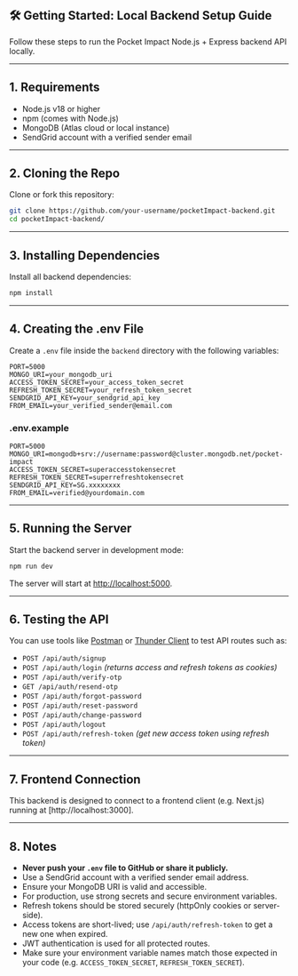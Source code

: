 

## 🛠️ Getting Started: Local Backend Setup Guide

Follow these steps to run the Pocket Impact Node.js + Express backend API locally.

---
## 1. Requirements

- Node.js v18 or higher
- npm (comes with Node.js)
- MongoDB (Atlas cloud or local instance)
- SendGrid account with a verified sender email

---

## 2. Cloning the Repo

Clone or fork this repository:

```bash
git clone https://github.com/your-username/pocketImpact-backend.git
cd pocketImpact-backend/
```

---
## 3. Installing Dependencies

Install all backend dependencies:

```bash
npm install
```

---

## 4. Creating the .env File



Create a `.env` file inside the `backend` directory with the following variables:

```
PORT=5000
MONGO_URI=your_mongodb_uri
ACCESS_TOKEN_SECRET=your_access_token_secret
REFRESH_TOKEN_SECRET=your_refresh_token_secret
SENDGRID_API_KEY=your_sendgrid_api_key
FROM_EMAIL=your_verified_sender@email.com
```

### .env.example

```
PORT=5000
MONGO_URI=mongodb+srv://username:password@cluster.mongodb.net/pocket-impact
ACCESS_TOKEN_SECRET=superaccesstokensecret
REFRESH_TOKEN_SECRET=superrefreshtokensecret
SENDGRID_API_KEY=SG.xxxxxxxx
FROM_EMAIL=verified@yourdomain.com
```

---

## 5. Running the Server

Start the backend server in development mode:

```bash
npm run dev
```


The server will start at [http://localhost:5000](http://localhost:5000).

---

## 6. Testing the API



You can use tools like [Postman](https://www.postman.com/) or [Thunder Client](https://www.thunderclient.com/) to test API routes such as:

- `POST /api/auth/signup`
- `POST /api/auth/login` *(returns access and refresh tokens as cookies)*
- `POST /api/auth/verify-otp`
- `GET /api/auth/resend-otp`
- `POST /api/auth/forgot-password`
- `POST /api/auth/reset-password`
- `POST /api/auth/change-password`
- `POST /api/auth/logout`
- `POST /api/auth/refresh-token` *(get new access token using refresh token)*

---

## 7. Frontend Connection



This backend is designed to connect to a frontend client (e.g. Next.js) running at [http://localhost:3000].

---

## 8. Notes


- **Never push your `.env` file to GitHub or share it publicly.**
- Use a SendGrid account with a verified sender email address.
- Ensure your MongoDB URI is valid and accessible.
- For production, use strong secrets and secure environment variables.
- Refresh tokens should be stored securely (httpOnly cookies or server-side).
- Access tokens are short-lived; use `/api/auth/refresh-token` to get a new one when expired.
- JWT authentication is used for all protected routes.
- Make sure your environment variable names match those expected in your code (e.g. `ACCESS_TOKEN_SECRET`, `REFRESH_TOKEN_SECRET`).